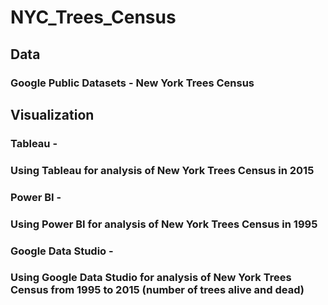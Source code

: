 # NYC_Trees_Census

  ## Data
  ### Google Public Datasets - New York Trees Census
  
  ## Visualization
  ### Tableau - 
  ### Using Tableau for analysis of New York Trees Census in 2015 
  
  ### Power BI -
  ### Using Power BI for analysis of New York Trees Census in 1995 
  
  ### Google Data Studio -
  ### Using Google Data Studio for analysis of New York Trees Census from 1995 to 2015 (number of trees alive and dead)
